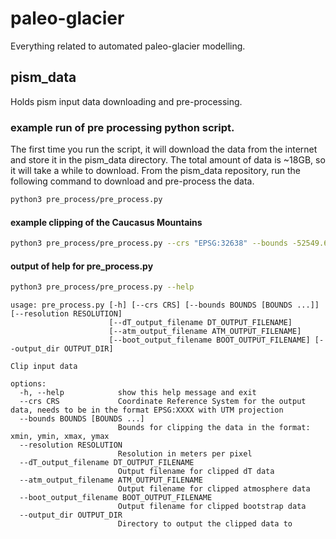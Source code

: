 # paleo-glacier
Everything related to automated paleo-glacier modelling.

## pism_data
Holds pism input data downloading and pre-processing.

### example run of pre processing python script.
The first time you run the script, it will download the data from the internet and store it in the pism_data directory.
The total amount of data is ~18GB, so it will take a while to download.
From the pism_data repository, run the following command to download and pre-process the data.
```bash
python3 pre_process/pre_process.py
```

#### example clipping of the Caucasus Mountains
```bash
python3 pre_process/pre_process.py --crs "EPSG:32638" --bounds -52549.60008263553 4495896.221676036 856472.3595563626 4927057.129636544 --output_dir caucasus
```

#### output of help for pre_process.py
```bash
python3 pre_process/pre_process.py --help
```
```
usage: pre_process.py [-h] [--crs CRS] [--bounds BOUNDS [BOUNDS ...]] [--resolution RESOLUTION]
                      [--dT_output_filename DT_OUTPUT_FILENAME]
                      [--atm_output_filename ATM_OUTPUT_FILENAME]
                      [--boot_output_filename BOOT_OUTPUT_FILENAME] [--output_dir OUTPUT_DIR]

Clip input data

options:
  -h, --help            show this help message and exit
  --crs CRS             Coordinate Reference System for the output data, needs to be in the format EPSG:XXXX with UTM projection
  --bounds BOUNDS [BOUNDS ...]
                        Bounds for clipping the data in the format: xmin, ymin, xmax, ymax
  --resolution RESOLUTION
                        Resolution in meters per pixel
  --dT_output_filename DT_OUTPUT_FILENAME
                        Output filename for clipped dT data
  --atm_output_filename ATM_OUTPUT_FILENAME
                        Output filename for clipped atmosphere data
  --boot_output_filename BOOT_OUTPUT_FILENAME
                        Output filename for clipped bootstrap data
  --output_dir OUTPUT_DIR
                        Directory to output the clipped data to
```